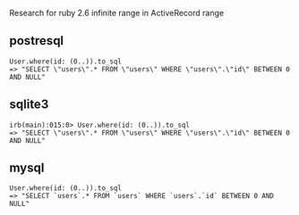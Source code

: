 Research for ruby 2.6 infinite range in ActiveRecord range

## postresql
```
User.where(id: (0..)).to_sql
=> "SELECT \"users\".* FROM \"users\" WHERE \"users\".\"id\" BETWEEN 0 AND NULL"
```

## sqlite3
```
irb(main):015:0> User.where(id: (0..)).to_sql
=> "SELECT \"users\".* FROM \"users\" WHERE \"users\".\"id\" BETWEEN 0 AND NULL"
```

## mysql
```
User.where(id: (0..)).to_sql
=> "SELECT `users`.* FROM `users` WHERE `users`.`id` BETWEEN 0 AND NULL"
```

